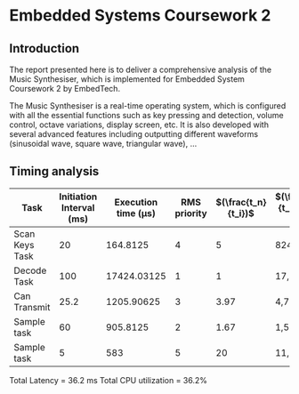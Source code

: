 # Embedded Systems Coursework 2
## Introduction

The report presented here is to deliver a comprehensive analysis of the Music Synthesiser, which is implemented for Embedded System Coursework 2 by EmbedTech.

The Music Synthesiser is a real-time operating system, which is configured with all the essential functions such as key pressing and detection, volume control, octave variations, display screen, etc. It is also developed with several advanced features including outputting different waveforms (sinusoidal wave, square wave, triangular wave), ...


## Timing analysis
| Task   | Initiation Interval (ms) |Execution time (μs)| RMS priority | $(\frac{t_n}{t_i})$ | $(\frac{t_n}{t_i})*T_i$ (μs)| $(\frac{T_i}{t_i})$ (%)|
| ----------------| -------------------------|-------------------|--------------|-------|-------------------------------------------------| ----|
| Scan Keys Task  | 20   | 164.8125          | 4  | 5     | 824.06   | 0.824 | 
| Decode Task     | 100 | 17424.03125       | 1    | 1     | 17,424.03| 17.42|
| Can Transmit    | 25.2  | 1205.90625        | 3       | 3.97  | 4,785.34  | 4.79 |
| Sample task     | 60  | 905.8125          | 2     | 1.67  | 1,509.69   | 1.51|
| Sample task     | 5  | 583               | 5   | 20    | 11,660  | 11.66|


Total Latency = 36.2 ms
Total CPU utilization = 36.2%
